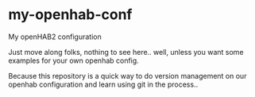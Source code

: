 # my-openhab-conf
My openHAB2 configuration

Just move along folks, nothing to see here.. well, unless you want some examples for your own openhab config.

Because this repository is a quick way to do version management on our openhab configuration and learn using git in the process..
